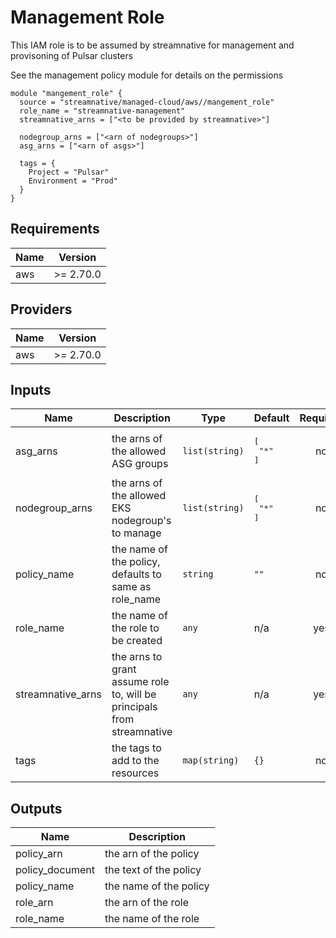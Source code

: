 # Management Role

This IAM role is to be assumed by streamnative for management and provisoning of Pulsar clusters

See the management policy module for details on the permissions

```
module "mangement_role" {
  source = "streamnative/managed-cloud/aws//mangement_role"
  role_name = "streamnative-management"
  streamnative_arns = ["<to be provided by streamnative>"]

  nodegroup_arns = ["<arn of nodegroups>"]
  asg_arns = ["<arn of asgs>"]

  tags = {
    Project = "Pulsar"
    Environment = "Prod"
  }
}
```

## Requirements

| Name | Version |
|------|---------|
| aws | >= 2.70.0 |

## Providers

| Name | Version |
|------|---------|
| aws | >= 2.70.0 |

## Inputs

| Name | Description | Type | Default | Required |
|------|-------------|------|---------|:--------:|
| asg\_arns | the arns of the allowed ASG groups | `list(string)` | <pre>[<br>  "*"<br>]</pre> | no |
| nodegroup\_arns | the arns of the allowed EKS nodegroup's to manage | `list(string)` | <pre>[<br>  "*"<br>]</pre> | no |
| policy\_name | the name of the policy, defaults to same as role\_name | `string` | `""` | no |
| role\_name | the name of the role to be created | `any` | n/a | yes |
| streamnative\_arns | the arns to grant assume role to, will be principals from streamnative | `any` | n/a | yes |
| tags | the tags to add to the resources | `map(string)` | `{}` | no |

## Outputs

| Name | Description |
|------|-------------|
| policy\_arn | the arn of the policy |
| policy\_document | the text of the policy |
| policy\_name | the name of the policy |
| role\_arn | the arn of the role |
| role\_name | the name of the role |

